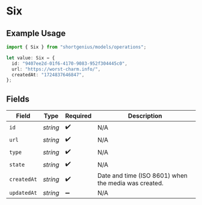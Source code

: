# Six

## Example Usage

```typescript
import { Six } from "shortgenius/models/operations";

let value: Six = {
  id: "9407ee2d-01f6-4170-9083-952f304445c0",
  url: "https://worst-charm.info/",
  createdAt: "1724837646847",
};
```

## Fields

| Field                                                | Type                                                 | Required                                             | Description                                          |
| ---------------------------------------------------- | ---------------------------------------------------- | ---------------------------------------------------- | ---------------------------------------------------- |
| `id`                                                 | *string*                                             | :heavy_check_mark:                                   | N/A                                                  |
| `url`                                                | *string*                                             | :heavy_check_mark:                                   | N/A                                                  |
| `type`                                               | *string*                                             | :heavy_check_mark:                                   | N/A                                                  |
| `state`                                              | *string*                                             | :heavy_check_mark:                                   | N/A                                                  |
| `createdAt`                                          | *string*                                             | :heavy_check_mark:                                   | Date and time (ISO 8601) when the media was created. |
| `updatedAt`                                          | *string*                                             | :heavy_minus_sign:                                   | N/A                                                  |